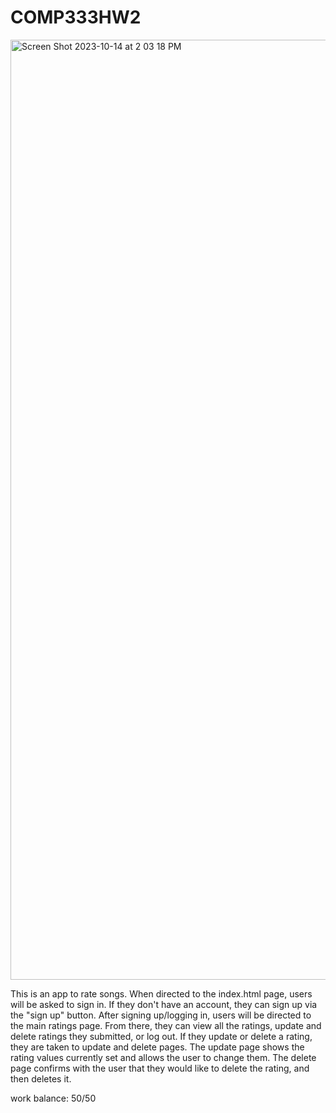 # COMP333HW2

<img width="1504" alt="Screen Shot 2023-10-14 at 2 03 18 PM" src="https://github.com/RichardLourie/COMP333HW2/assets/32876317/3affd491-e8e3-48f3-be8d-1aded324bd7e">

This is an app to rate songs. When directed to the index.html page, users will be asked to sign in. If they don't have an account, they can sign up via the "sign up" button. After signing up/logging in, users will be directed to the main ratings page. From there, they can view all the ratings, update and delete ratings they submitted, or log out. If they update or delete a rating, they are taken to update and delete pages. The update page shows the rating values currently set and allows the user to change them. The delete page confirms with the user that they would like to delete the rating, and then deletes it.

work balance: 50/50

